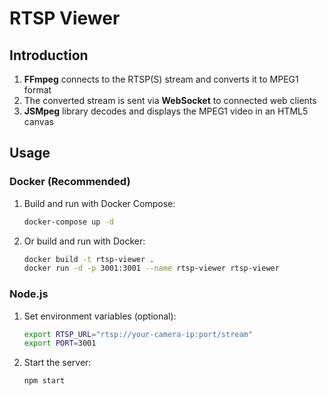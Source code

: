 # RTSP Viewer

## Introduction

1. **FFmpeg** connects to the RTSP(S) stream and converts it to MPEG1 format
2. The converted stream is sent via **WebSocket** to connected web clients
3. **JSMpeg** library decodes and displays the MPEG1 video in an HTML5 canvas

## Usage

### Docker (Recommended)

1. Build and run with Docker Compose:
   ```bash
   docker-compose up -d
   ```

2. Or build and run with Docker:
   ```bash
   docker build -t rtsp-viewer .
   docker run -d -p 3001:3001 --name rtsp-viewer rtsp-viewer
   ```

### Node.js

1. Set environment variables (optional):
   ```bash
   export RTSP_URL="rtsp://your-camera-ip:port/stream"
   export PORT=3001
   ```

2. Start the server:
   ```bash
   npm start
   ```

